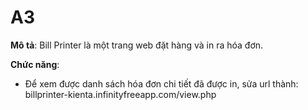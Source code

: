 # A3

**Mô tả**: Bill Printer là một trang web đặt hàng và in ra hóa đơn.

**Chức năng**: 
- Để xem được danh sách hóa đơn chi tiết đã được in, sửa url thành: billprinter-kienta.infinityfreeapp.com/view.php